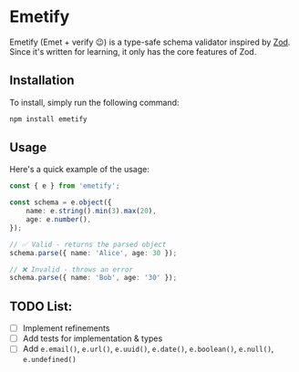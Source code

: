 # Emetify
Emetify (Emet + verify 😉) is a type-safe schema validator inspired by [Zod](https://github.com/colinhacks/zod).\
Since it's written for learning, it only has the core features of Zod.

## Installation

To install, simply run the following command:

```bash
npm install emetify
```

## Usage

Here's a quick example of the usage:

```typescript
const { e } from 'emetify';

const schema = e.object({
    name: e.string().min(3).max(20),
    age: e.number(),
});

// ✅ Valid - returns the parsed object
schema.parse({ name: 'Alice', age: 30 });

// ❌ Invalid - throws an error
schema.parse({ name: 'Bob', age: '30' });
```

## TODO List:
- [ ] Implement refinements
- [ ] Add tests for implementation & types
- [ ] Add `e.email()`, `e.url()`, `e.uuid()`, `e.date()`, `e.boolean()`, `e.null()`, `e.undefined()`
